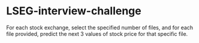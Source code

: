 # LSEG-interview-challenge
For each stock exchange, select the specified number of files, and for each file provided, predict the next 3 values of stock price for that specific file.
